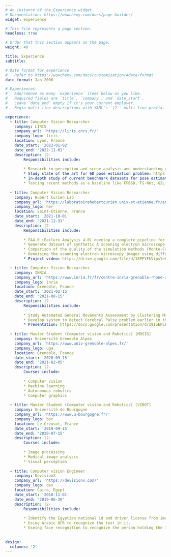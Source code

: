 ```yaml
---
# An instance of the Experience widget.
# Documentation: https://wowchemy.com/docs/page-builder/
widget: experience

# This file represents a page section.
headless: true

# Order that this section appears on the page.
weight: 40

title: Experience
subtitle:

# Date format for experience
#   Refer to https://wowchemy.com/docs/customization/#date-format
date_format: Jan 2006

# Experiences.
#   Add/remove as many `experience` items below as you like.
#   Required fields are `title`, `company`, and `date_start`.
#   Leave `date_end` empty if it's your current employer.
#   Begin multi-line descriptions with YAML's `|2-` multi-line prefix.

experience:
  - title: Computer Vision Researcher 
    company: LIRIS 
    company_url: 'https://liris.cnrs.fr/'
    company_logo: liris
    location: Lyon, France
    date_start: '2022-01-02'
    date_end: '2022-11-01'
    description: |2-
        Responsibilities include:
        
        * Research in perception and scene analysis and understanding of robot manipulation.
        * Study state of the art for 6D pose estimation problem: https://mahmoud-ali-fcis.github.io/6D-Object-Pose-Estimation/
        * In-depth study of current benchmark datasets for pose estimation to Generate a new large-scale dataset for fruits using software developed in the team: https://mahmoud-ali-fcis.github.io/6D-Pose-Estimation-Datasets/Datasets_statistical/.
        * Testing recent methods as a baseline like FFB6D, FS-Net, G2L-Net, and PVNet on LINEMOD, YCB-V dataset.
       
  - title: Computer Vision Researcher 
    company: Hubert Curien Lab 
    company_url: 'https://laboratoirehubertcurien.univ-st-etienne.fr/en/index.html'
    company_logo: her
    location: Saint-Étienne, France
    date_start: '2021-10-01'
    date_end: '2021-12-31'
    description: |2-
        Responsibilities include:
        
        * FA4.0 (Failure Analysis 4.0) develop a complete pipeline for failure diagnostic of electronic devices.
        * Generate dataset of synthetic A scanning electron microscope (SEM) images.
        * Comparison of the quality of the simulation methods (Monte-Carlo method and Deep Learning based methods).
        * Denoising the scanning electron microscopy images using different filters (NLM, Bilateral, Total variation (TV), BM3D).
        * Project video: https://drive.google.com/file/d/18PFYFkVipsYe8PayDIvoO_p-rS4A-o6m/viewAnalysing

  - title: Computer Vision Researcher 
    company: INRIA 
    company_url: 'https://www.inria.fr/fr/centre-inria-grenoble-rhone-alpes'
    company_logo: inria
    location: Grenoble, France
    date_start: '2021-02-15'
    date_end: '2021-08-15'
    description: |2-
        Responsibilities include:
        
        * Study Automated General Movements Assessment by Clustering Motion Words from Infants Motion Sequences.
        * Develop system to detect Cerebral Palsy problem earlier in the infant in age 3 -5 months.
        * Presentation: https://docs.google.com/presentation/d/19IoEPLEGcwnHSwsggvjPOdbwHHx-o-xr1gSOb-wvrA0/edit?usp=sharing
    
  - title: Master Student (Computer vision and Robotics) [MOSIG]
    company: Université Grenoble Alpes 
    company_url: 'https://www.univ-grenoble-alpes.fr/'
    company_logo: uga
    location: Grenoble, France
    date_start: '2020-09-15'
    date_end: '2021-02-05'
    description: |2-
        Courses include:
        
        * Computer vision
        * Machine learning
        * Autonomous robotics
        * Computer graphics
    
  - title: Master Student (Computer vision and Robotics) [VIBOT] 
    company: Université de Bourgogne 
    company_url: 'https://www.u-bourgogne.fr/'
    company_logo: bor
    location: Le Creusot, France
    date_start: '2019-09-15'
    date_end: '2020-07-15'
    description: |2-
        Courses include:
        
        * Image processing
        * Medical image analysis
        * Visual perception
    
  - title: Computer vision Engineer 
    company: DevisionX 
    company_url: 'https://devisionx.com/'
    company_logo: dev
    location: Cairo, Egypt
    date_start: '2018-11-01'
    date_end: '2019-06-30'
    description: |2-
        Responsibilities include:
        
        * Identify the Egyptian national id and driver license from images. 
        * Using Arabic OCR to recognize the text in it.
        * Useing face recognition to recognize the person holding the ID.
     
    
design:
  columns: '2'
---
```

